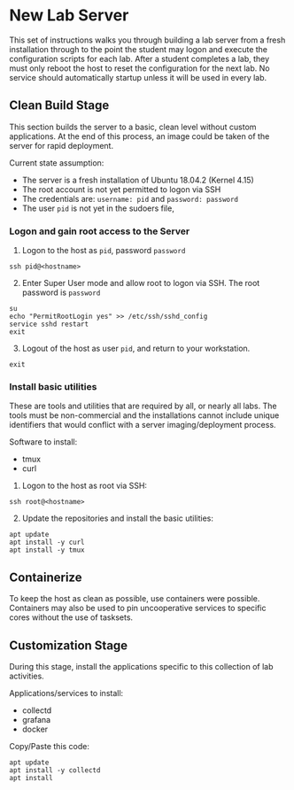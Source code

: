 # New Lab Server

This set of instructions walks you through building a lab server from a fresh installation through to the point the student may logon and execute the configuration scripts for each lab.
After a student completes a lab, they must only reboot the host to reset the configuration for the next lab. 
No service should automatically startup unless it will be used in every lab. 

## Clean Build Stage
This section builds the server to a basic, clean level without custom applications. At the end of this process, an image could be taken of the server for rapid deployment.

Current state assumption:
* The server is a fresh installation of Ubuntu 18.04.2 (Kernel 4.15)
* The root account is not yet permitted to logon via SSH
* The credentials are: `username: pid` and `password: password`
* The user `pid` is not yet in the sudoers file, 

### Logon and gain root access to the Server
1. Logon to the host as `pid`, password `password`
```
ssh pid@<hostname>
```
2. Enter Super User mode and allow root to logon via SSH. The root password is `password`
```
su
echo "PermitRootLogin yes" >> /etc/ssh/sshd_config
service sshd restart
exit
```
3. Logout of the host as user `pid`, and return to your workstation.
```
exit
```


### Install basic utilities
These are tools and utilities that are required by all, or nearly all labs. The tools must be non-commercial and the installations cannot include unique identifiers that would conflict with a server imaging/deployment process.

Software to install:
* tmux
* curl

1. Logon to the host as root via SSH:
```
ssh root@<hostname>
```

2. Update the repositories and install the basic utilities:
```
apt update
apt install -y curl
apt install -y tmux
```


## Containerize
To keep the host as clean as possible, use containers were possible. Containers may also be used to pin uncooperative services to specific cores without the use of tasksets.





## Customization Stage
During this stage, install the applications specific to this collection of lab activities.

Applications/services to install:
* collectd
* grafana
* docker

Copy/Paste this code:
```
apt update
apt install -y collectd
apt install 
```

